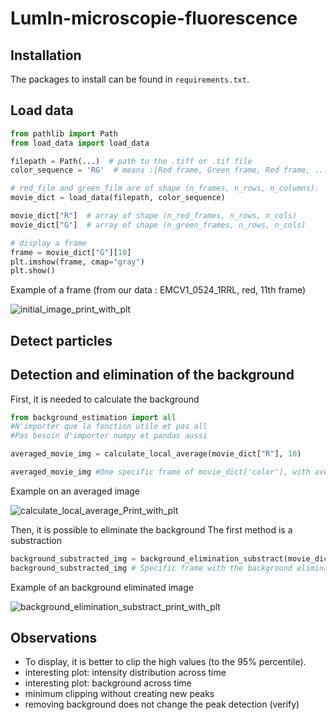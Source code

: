 # LumIn-microscopie-fluorescence 

## Installation

The packages to install can be found in `requirements.txt`.

## Load data

```python
from pathlib import Path
from load_data import load_data

filepath = Path(...)  # path to the .tiff or .tif file
color_sequence = 'RG'  # means :[Red frame, Green frame, Red frame, ...]

# red_film and green_film are of shape (n_frames, n_rows, n_columns).
movie_dict = load_data(filepath, color_sequence)

movie_dict["R"]  # array of shape (n_red_frames, n_rows, n_cols)
movie_dict["G"]  # array of shape (n_green_frames, n_rows, n_cols)

# display a frame
frame = movie_dict["G"][10]
plt.imshow(frame, cmap="gray")
plt.show()
```
Example of a frame
(from our data : EMCV1_0524_1RRL, red, 11th frame)

![initial_image_print_with_plt](https://user-images.githubusercontent.com/113975558/201638553-98618c64-fb45-496e-ac58-5ae9aa413e7e.png)


## Detect particles

## Detection and elimination of the background

First, it is needed to calculate the background
```python
from background_estimation import all
#N'importer que la fonction utile et pas all
#Pas besoin d'importer numpy et pandas aussi

averaged_movie_img = calculate_local_average(movie_dict["R"], 10)

averaged_movie_img #One specific frame of movie_dict['color'], with averaged pixel value (here it is the frame 10 from the red movie)
```
Example on an averaged image

![calculate_local_average_Print_with_plt](https://user-images.githubusercontent.com/113975558/201638778-6a66a395-6484-4a4a-a1d6-a8d8faed9c18.png)

Then, it is possible to eliminate the background
The first method is a substraction
```python
background_substracted_img = background_elimination_substract(movie_dict["R"][10], averaged_movie_img)
background_substracted_img # Specific frame with the background elimination method applied to it(here : frame 10, red movie)
```
Example of an background eliminated image

![background_elimination_substract_print_with_plt](https://user-images.githubusercontent.com/113975558/201640395-a759ec38-6f9f-4eef-acff-f3c5cf299eed.png)


## Observations

- To display, it is better to clip the high values (to the 95% percentile).
- interesting plot: intensity distribution across time
- interesting plot: background across time
- minimum clipping without creating new peaks
- removing background does not change the peak detection (verify)
